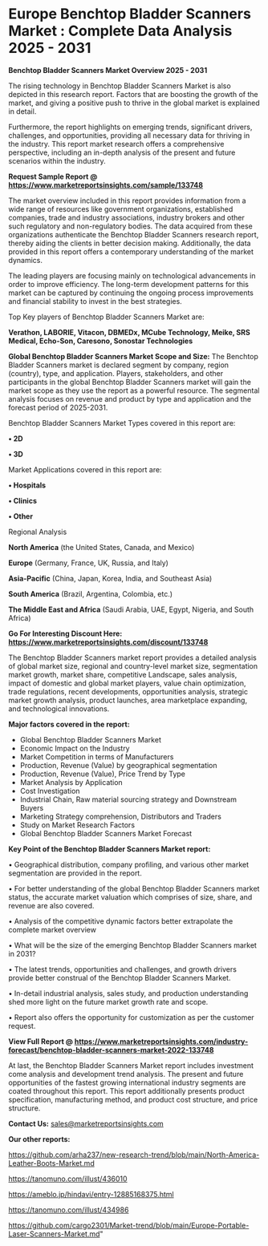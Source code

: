 # Europe Benchtop Bladder Scanners Market : Complete Data Analysis 2025 - 2031

<Strong> Benchtop Bladder Scanners Market Overview 2025 - 2031</strong>

The rising technology in Benchtop Bladder Scanners Market is also depicted in this research report. Factors that are boosting the growth of the market, and giving a positive push to thrive in the global market is explained in detail.

Furthermore, the report highlights on emerging trends, significant drivers, challenges, and opportunities, providing all necessary data for thriving in the industry. This report market research offers a comprehensive perspective, including an in-depth analysis of the present and future scenarios within the industry.

<strong>Request Sample Report @ <a href=https://www.marketreportsinsights.com/sample/133748>https://www.marketreportsinsights.com/sample/133748</a></strong>

The market overview included in this report provides information from a wide range of resources like government organizations, established companies, trade and industry associations, industry brokers and other such regulatory and non-regulatory bodies. The data acquired from these organizations authenticate the Benchtop Bladder Scanners research report, thereby aiding the clients in better decision making. Additionally, the data provided in this report offers a contemporary understanding of the market dynamics.

The leading players are focusing mainly on technological advancements in order to improve efficiency. The long-term development patterns for this market can be captured by continuing the ongoing process improvements and financial stability to invest in the best strategies.

Top Key players of Benchtop Bladder Scanners Market are:

<strong>Verathon, LABORIE, Vitacon, DBMEDx, MCube Technology, Meike, SRS Medical, Echo-Son, Caresono, Sonostar Technologies</strong>

<strong><b>Global Benchtop Bladder Scanners Market Scope and Size:</b></strong>
The Benchtop Bladder Scanners market is declared segment by company, region (country), type, and application. Players, stakeholders, and other participants in the global Benchtop Bladder Scanners market will gain the market scope as they use the report as a powerful resource. The segmental analysis focuses on revenue and product by type and application and the forecast period of 2025-2031.

Benchtop Bladder Scanners Market Types covered in this report are:

<strong>• 2D

• 3D</strong>

Market Applications covered in this report are:

<strong>• Hospitals

• Clinics

• Other</strong> 

Regional Analysis

<strong>North America</strong> (the United States, Canada, and Mexico)

<strong>Europe</strong> (Germany, France, UK, Russia, and Italy)

<strong>Asia-Pacific</strong> (China, Japan, Korea, India, and Southeast Asia)

<strong>South America</strong> (Brazil, Argentina, Colombia, etc.)

<strong>The Middle East and Africa</strong> (Saudi Arabia, UAE, Egypt, Nigeria, and South Africa)

<strong>Go For Interesting Discount Here: <a href=https://www.marketreportsinsights.com/discount/133748>https://www.marketreportsinsights.com/discount/133748</a></strong>

The Benchtop Bladder Scanners market report provides a detailed analysis of global market size, regional and country-level market size, segmentation market growth, market share, competitive Landscape, sales analysis, impact of domestic and global market players, value chain optimization, trade regulations, recent developments, opportunities analysis, strategic market growth analysis, product launches, area marketplace expanding, and technological innovations.

<strong><b>Major factors covered in the report:</b></strong>
<ul>
  <li>Global Benchtop Bladder Scanners Market </li>
  <li>Economic Impact on the Industry</li>
  <li>Market Competition in terms of Manufacturers</li>
  <li>Production, Revenue (Value) by geographical segmentation</li>
  <li>Production, Revenue (Value), Price Trend by Type</li>
  <li>Market Analysis by Application</li>
  <li>Cost Investigation</li>
  <li>Industrial Chain, Raw material sourcing strategy and Downstream Buyers</li>
  <li>Marketing Strategy comprehension, Distributors and Traders</li>
  <li>Study on Market Research Factors</li>
  <li>Global Benchtop Bladder Scanners Market Forecast</li>
</ul>

<strong><b>Key Point of the Benchtop Bladder Scanners Market report:</b></strong>

• Geographical distribution, company profiling, and various other market segmentation are provided in the report.

• For better understanding of the global Benchtop Bladder Scanners market status, the accurate market valuation which comprises of size, share, and revenue are also covered.

• Analysis of the competitive dynamic factors better extrapolate the complete market overview

• What will be the size of the emerging Benchtop Bladder Scanners market in 2031?

• The latest trends, opportunities and challenges, and growth drivers provide better construal of the Benchtop Bladder Scanners Market.

• In-detail industrial analysis, sales study, and production understanding shed more light on the future market growth rate and scope.

• Report also offers the opportunity for customization as per the customer request.

<strong><b>View Full Report @ <a href=https://www.marketreportsinsights.com/industry-forecast/benchtop-bladder-scanners-market-2022-133748>https://www.marketreportsinsights.com/industry-forecast/benchtop-bladder-scanners-market-2022-133748</a></b></strong>


At last, the Benchtop Bladder Scanners Market report includes investment come analysis and development trend analysis. The present and future opportunities of the fastest growing international industry segments are coated throughout this report. This report additionally presents product specification, manufacturing method, and product cost structure, and price structure.

<strong>Contact Us:</strong>
sales@marketreportsinsights.com

<strong>Our other reports:</strong>

<a href=https://github.com/arha237/new-research-trend/blob/main/North-America-Leather-Boots-Market.md>https://github.com/arha237/new-research-trend/blob/main/North-America-Leather-Boots-Market.md</a>

<a href=https://tanomuno.com/illust/436010>https://tanomuno.com/illust/436010</a>

<a href=https://ameblo.jp/hindavi/entry-12885168375.html>https://ameblo.jp/hindavi/entry-12885168375.html</a>

<a href=https://tanomuno.com/illust/434986>https://tanomuno.com/illust/434986</a>

<a href=https://github.com/cargo2301/Market-trend/blob/main/Europe-Portable-Laser-Scanners-Market.md>https://github.com/cargo2301/Market-trend/blob/main/Europe-Portable-Laser-Scanners-Market.md</a>"
